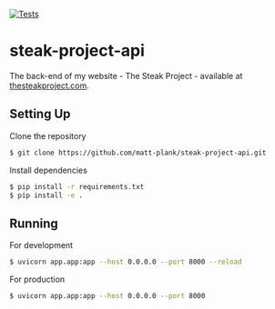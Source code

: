 [![Tests](https://github.com/matt-plank/steak-project-api/actions/workflows/tests.yaml/badge.svg)](https://github.com/matt-plank/steak-project-api/actions/workflows/tests.yaml)

# steak-project-api

The back-end of my website - The Steak Project - available at [thesteakproject.com](https://thesteakproject.com).

## Setting Up

Clone the repository

```bash
$ git clone https://github.com/matt-plank/steak-project-api.git
```

Install dependencies

```bash
$ pip install -r requirements.txt
$ pip install -e .
```

## Running

For development

```bash
$ uvicorn app.app:app --host 0.0.0.0 --port 8000 --reload
```

For production

```bash
$ uvicorn app.app:app --host 0.0.0.0 --port 8000
```
